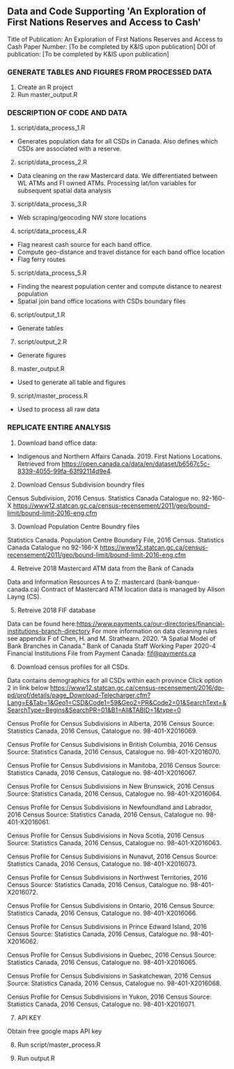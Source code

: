 ## Data and Code Supporting 'An Exploration of First Nations Reserves and Access to Cash'

Title of Publication: An Exploration of First Nations Reserves and Access to Cash  Paper Number: [To be completed by K&IS upon publication]  DOI of publication: [To be completed by K&IS upon publication]

### GENERATE TABLES AND FIGURES FROM PROCESSED DATA

1. Create an R project
2. Run master_output.R

### DESCRIPTION OF CODE AND DATA
1. script/data_process_1.R
* Generates population data for all CSDs in Canada. Also defines which CSDs are associated with a reserve. 
2. script/data_process_2.R
* Data cleaning on the raw Mastercard data. We differentiated between WL ATMs and FI owned ATMs. Processing lat/lon variables for subsequent spatial data analysis  
3. script/data_process_3.R
* Web scraping/geocoding NW store locations
4. script/data_process_4.R
* Flag nearest cash source for each band office. 
* Compute geo-distance and travel distance for each band office location
* Flag ferry routes 
5. script/data_process_5.R
* Finding the nearest population center and compute distance to nearest population
* Spatial join band office locations with CSDs boundary files
6. script/output_1.R
* Generate tables
7. script/output_2.R
* Generate figures
8. master_output.R
* Used to generate all table and figures
9. script/master_process.R
* Used to process all raw data
### REPLICATE ENTIRE ANALYSIS 

1. Download band office data:

* Indigenous and Northern Affairs Canada. 2019. First Nations Locations. Retrieved from https://open.canada.ca/data/en/dataset/b6567c5c-8339-4055-99fa-63f92114d9e4. 

2. Download Census Subdivision boundry files

Census Subdivision, 2016 Census. Statistics Canada Catalogue no. 92-160-X
https://www12.statcan.gc.ca/census-recensement/2011/geo/bound-limit/bound-limit-2016-eng.cfm

3. Download Population Centre Boundry files

Statistics Canada. Population Centre Boundary File, 2016 Census. Statistics Canada Catalogue no 92-166-X
https://www12.statcan.gc.ca/census-recensement/2011/geo/bound-limit/bound-limit-2016-eng.cfm

4. Retreive 2018 Mastercard ATM data from the Bank of Canada
 
Data and Information Resources A to Z: mastercard (bank-banque-canada.ca)
Contract of Mastercard ATM location data is managed by Alison Layng (CS).

5. Retreive 2018 FIF database

Data can be found here:https://www.payments.ca/our-directories/financial-institutions-branch-directory
For more information on data cleaning rules see appendix F of Chen, H. and M. Strathearn. 2020. “A Spatial Model of Bank Branches in Canada.” Bank of Canada Staff Working Paper 2020-4
Financial Institutions File from Payment Canada: fif@payments.ca

6. Download census profiles for all CSDs. 

Data contains demographics for all CSDs within each province
Click option 2 in link below
https://www12.statcan.gc.ca/census-recensement/2016/dp-pd/prof/details/page_Download-Telecharger.cfm?Lang=E&Tab=1&Geo1=CSD&Code1=59&Geo2=PR&Code2=01&SearchText=&SearchType=Begins&SearchPR=01&B1=All&TABID=1&type=0

Census Profile for Census Subdivisions in Alberta, 2016 Census
Source: Statistics Canada, 2016 Census, Catalogue no. 98-401-X2016069.

Census Profile for Census Subdivisions in British Columbia, 2016 Census
Source: Statistics Canada, 2016 Census, Catalogue no. 98-401-X2016070.

Census Profile for Census Subdivisions in Manitoba, 2016 Census
Source: Statistics Canada, 2016 Census, Catalogue no. 98-401-X2016067.

Census Profile for Census Subdivisions in New Brunswick, 2016 Census
Source: Statistics Canada, 2016 Census, Catalogue no. 98-401-X2016064.

Census Profile for Census Subdivisions in Newfoundland and Labrador, 2016 Census
Source: Statistics Canada, 2016 Census, Catalogue no. 98-401-X2016061.

Census Profile for Census Subdivisions in Nova Scotia, 2016 Census
Source: Statistics Canada, 2016 Census, Catalogue no. 98-401-X2016063.

Census Profile for Census Subdivisions in Nunavut, 2016 Census
Source: Statistics Canada, 2016 Census, Catalogue no. 98-401-X2016073.

Census Profile for Census Subdivisions in Northwest Territories, 2016 Census
Source: Statistics Canada, 2016 Census, Catalogue no. 98-401-X2016072.

Census Profile for Census Subdivisions in Ontario, 2016 Census
Source: Statistics Canada, 2016 Census, Catalogue no. 98-401-X2016066.

Census Profile for Census Subdivisions in Prince Edward Island, 2016 Census
Source: Statistics Canada, 2016 Census, Catalogue no. 98-401-X2016062.

Census Profile for Census Subdivisions in Quebec, 2016 Census
Source: Statistics Canada, 2016 Census, Catalogue no. 98-401-X2016065.

Census Profile for Census Subdivisions in Saskatchewan, 2016 Census
Source: Statistics Canada, 2016 Census, Catalogue no. 98-401-X2016068.

Census Profile for Census Subdivisions in Yukon, 2016 Census
Source: Statistics Canada, 2016 Census, Catalogue no. 98-401-X2016071.	

7. API KEY

Obtain free google maps API key

8. Run script/master_process.R

9. Run output.R
